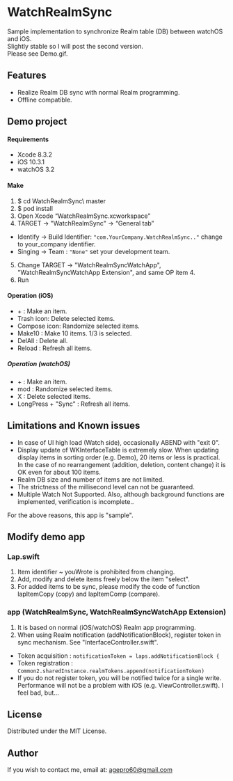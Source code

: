# WatchRealmSync
Sample implementation to synchronize Realm table (DB) between watchOS and iOS.  
Slightly stable so I will post the second version.  
Please see Demo.gif.

## Features
* Realize Realm DB sync with normal Realm programming.
* Offline compatible.

## Demo project

#### Requirements
* Xcode 8.3.2
* iOS 10.3.1
* watchOS 3.2

#### Make
1. $ cd WatchRealmSync\ master
2. $ pod install
3. Open Xcode “WatchRealmSync.xcworkspace”
4. TARGET -> "WatchRealmSync" -> “General tab”
 * Identify -> Build Identifier: `"com.YourCompany.WatchRealmSync.."` change to your_company identifier.
 * Singing -> Team : `"None"` set your development team.
5. Change TARGET -> "WatchRealmSyncWatchApp", "WatchRealmSyncWatchApp Extension", and same OP item 4.
6. Run

#### Operation (iOS)
* \+ : Make an item.
* Trash icon: Delete selected items.
* Compose icon: Randomize selected items.
* Make10 : Make 10 items. 1/3 is selected.
* DelAll : Delete all.
* Reload : Refresh all items.

##### Operation (watchOS)
* \+ : Make an item.
* mod : Randomize selected items.
* X : Delete selected items.
* LongPress + "Sync" : Refresh all items.

## Limitations and Known issues
* In case of UI high load (Watch side), occasionally ABEND with "exit 0".
* Display update of WKInterfaceTable is extremely slow. When updating display items in sorting order (e.g. Demo), 20 items or less is practical. In the case of no rearrangement (addition, deletion, content change) it is OK even for about 100 items.
* Realm DB size and number of items are not limited.
* The strictness of the millisecond level can not be guaranteed.
* Multiple Watch Not Supported. Also, although background functions are implemented, verification is incomplete..

For the above reasons, this app is "sample".

## Modify demo app
### Lap.swift
1. Item identifier ~ youWrote is prohibited from changing.
2. Add, modify and delete items freely below the item "select".
3. For added items to be sync, please modify the code of function lapItemCopy (copy) and lapItemComp (compare).

### app (WatchRealmSync, WatchRealmSyncWatchApp Extension)
1. It is based on normal (iOS/watchOS) Realm app programming.
2. When using Realm notification (addNotificationBlock), register token in sync mechanism. See "InterfaceController.swift".
 * Token acquisition : `notificationToken = laps.addNotificationBlock {`
 * Token registration : `Common2.sharedInstance.realmTokens.append(notificationToken)`
 * If you do not register token, you will be notified twice for a single write. Performance will not be a problem with iOS (e.g. ViewController.swift). I feel bad, but...

## License
Distributed under the MIT License.

## Author
If you wish to contact me, email at: agepro60@gmail.com
